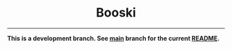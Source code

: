 <h1 align="center">
    Booski
</h1>

<hr />

**This is a development branch. See [main](https://github.com/electricduck/booski/tree/main) branch for the current [README](https://github.com/sodaliterocks/sodalite/blob/main/README.md).**